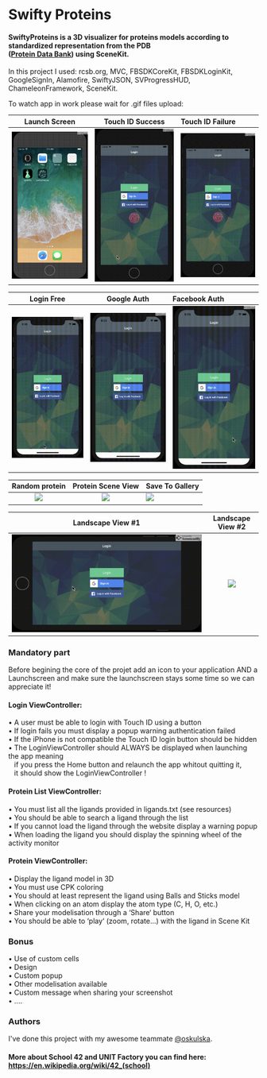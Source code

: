 # Swifty Proteins

#### SwiftyProteins is a 3D visualizer for proteins models according to standardized representation from the PDB <br> ([Protein Data Bank](https://www.rcsb.org/)) using SceneKit.

In this project I used: rcsb.org, MVC, FBSDKCoreKit, FBSDKLoginKit, GoogleSignIn, Alamofire, SwiftyJSON, SVProgressHUD, ChameleonFramework, SceneKit.

To watch app in work please wait for .gif files upload:

Launch Screen         | Touch ID Success     |  Touch ID Failure
:--------------------:|:--------------------:|:--------------------|
![](launch.gif)       |  ![](touchID_OK.gif) |  ![](touchID_KO.gif)

Login Free            | Google Auth          |  Facebook Auth
:--------------------:|:--------------------:|:--------------------|
![](login.gif)        |  ![](google.gif)     |  ![](facebook.gif)

Random protein        |  Protein Scene View  |  Save To Gallery
:--------------------:|:--------------------:|:--------------------|
![](random.gif)       |  ![](protein.gif)    |  ![](gallery.gif)

Landscape View #1      |  Landscape View #2
:---------------------:|:----------------------:|
![](landscape1.gif)    |  ![](landscape2.gif)

### Mandatory part
Before begining the core of the projet add an icon to your application AND a <br>
Launchscreen and make sure the launchscreen stays some time so we can appreciate it! <br>

#### Login ViewController:
• A user must be able to login with Touch ID using a button <br>
• If login fails you must display a popup warning authentication failed <br>
• If the iPhone is not compatible the Touch ID login button should be hidden <br>
• The LoginViewController should ALWAYS be displayed when launching the app meaning <br>
&nbsp;&nbsp; if you press the Home button and relaunch the app whitout quitting it, <br>
&nbsp;&nbsp; it should show the LoginViewController ! <br>
#### Protein List ViewController:
• You must list all the ligands provided in ligands.txt (see resources) <br>
• You should be able to search a ligand through the list <br>
• If you cannot load the ligand through the website display a warning popup <br>
• When loading the ligand you should display the spinning wheel of the activity monitor <br>
#### Protein ViewController:
• Display the ligand model in 3D <br>
• You must use CPK coloring <br>
• You should at least represent the ligand using Balls and Sticks model <br>
• When clicking on an atom display the atom type (C, H, O, etc.) <br>
• Share your modelisation through a ‘Share‘ button <br>
• You should be able to ‘play‘ (zoom, rotate...) with the ligand in Scene Kit <br>

### Bonus
• Use of custom cells <br>
• Design <br>
• Custom popup <br>
• Other modelisation available <br>
• Custom message when sharing your screenshot <br>
• .... <br>

### Authors
I've done this project with my awesome teammate [@oskulska](https://github.com/oskul).

#### More about School 42 and UNIT Factory you can find here: https://en.wikipedia.org/wiki/42_(school)

